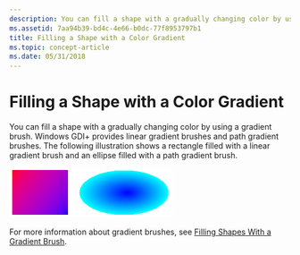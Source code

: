 ```yaml
---
description: You can fill a shape with a gradually changing color by using a gradient brush.
ms.assetid: 7aa94b39-bd4c-4e66-b0dc-77f8953797b1
title: Filling a Shape with a Color Gradient
ms.topic: concept-article
ms.date: 05/31/2018
---
```


# Filling a Shape with a Color Gradient

You can fill a shape with a gradually changing color by using a gradient brush. Windows GDI+ provides linear gradient brushes and path gradient brushes. The following illustration shows a rectangle filled with a linear gradient brush and an ellipse filled with a path gradient brush.

![illustration showing a rectangle that filled from top left to lower right, and an ellipse that fills from center to edge](images/gradient2.png)

For more information about gradient brushes, see [Filling Shapes With a Gradient Brush](-gdiplus-filling-shapes-with-a-gradient-brush-use.md).

 

 



